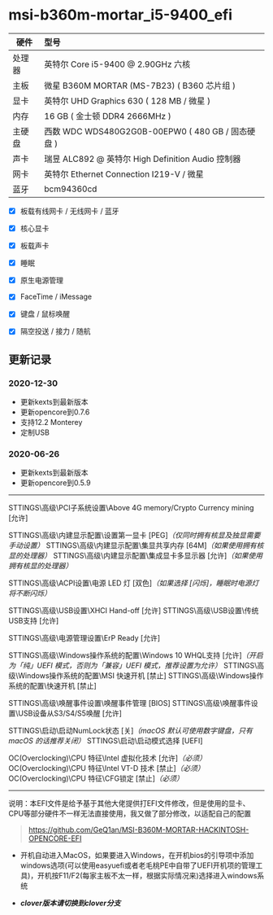 # **msi-b360m-mortar_i5-9400_efi**

硬件|型号
--|:---
处理器|英特尔 Core i5-9400 @ 2.90GHz 六核
主板|微星 B360M MORTAR (MS-7B23) ( B360 芯片组 )
显卡|英特尔 UHD Graphics 630 ( 128 MB / 微星 )
内存|16 GB ( 金士顿 DDR4 2666MHz )
主硬盘|西数 WDC WDS480G2G0B-00EPW0 ( 480 GB / 固态硬盘 )
声卡|瑞昱 ALC892 @ 英特尔 High Definition Audio 控制器
网卡|英特尔 Ethernet Connection  I219-V / 微星
蓝牙|bcm94360cd

- [x] 板载有线网卡 / 无线网卡 / 蓝牙

- [x] 核心显卡

- [x] 板载声卡

- [x] 睡眠

- [x] 原生电源管理

- [x] FaceTime / iMessage

- [x] 键盘 / 鼠标唤醒

- [x] 隔空投送 / 接力 / 随航

## 更新记录

### 2020-12-30

* 更新kexts到最新版本
* 更新opencore到0.7.6
* 支持12.2 Monterey
* 定制USB

### 2020-06-26

* 更新kexts到最新版本
* 更新opencore到0.5.9

---
STTINGS\高级\PCI子系统设置\Above 4G memory/Crypto Currency mining [允许]

STTINGS\高级\内建显示配置\设置第一显卡 [PEG]*（仅同时拥有核显及独显需要手动设置）*
STTINGS\高级\内建显示配置\集显共享内存 [64M]*（如果使用拥有核显的处理器）*
STTINGS\高级\内建显示配置\集成显卡多显示器 [允许]*（如果使用拥有核显的处理器）*

STTINGS\高级\ACPI设置\电源 LED 灯 [双色]*（如果选择 [闪烁]，睡眠时电源灯将不断闪烁）*

STTINGS\高级\USB设置\XHCI Hand-off [允许]
STTINGS\高级\USB设置\传统USB支持 [允许]

STTINGS\高级\电源管理设置\ErP Ready [允许]

STTINGS\高级\Windows操作系统的配置\Windows 10 WHQL支持 [允许]*（开启为「纯」UEFI 模式，否则为「兼容」UEFI 模式，推荐设置为允许）*
STTINGS\高级\Windows操作系统的配置\MSI 快速开机 [禁止]
STTINGS\高级\Windows操作系统的配置\快速开机 [禁止]

STTINGS\高级\唤醒事件设置\唤醒事件管理 [BIOS]
STTINGS\高级\唤醒事件设置\USB设备从S3/S4/S5唤醒 [允许]

STTINGS\启动\启动NumLock状态 [关]*（macOS 默认可使用数字键盘，只有 macOS 的话推荐关闭）*
STTINGS\启动\启动模式选择 [UEFI]

OC(Overclocking)\CPU 特征\Intel 虚拟化技术 [允许]*（必须）*
OC(Overclocking)\CPU 特征\Intel VT-D 技术 [禁止]*（必须）*
OC(Overclocking)\CPU 特征\CFG锁定 [禁止]*（必须）*

---

说明：本EFI文件是给予基于其他大佬提供打EFI文件修改，但是使用的显卡、CPU等部分硬件不一样无法直接使用，我又做了部分修改，以适配自己的配置

>https://github.com/GeQ1an/MSI-B360M-MORTAR-HACKINTOSH-OPENCORE-EFI

- 开机自动进入MacOS，如果要进入Windows，在开机bios的引导项中添加windows选项(可以使用easyuefi或者老毛桃PE中自带了UEFI开机项的管理工具)，开机按F11/F2(每家主板不太一样，根据实际情况来)选择进入windows系统

- ***clover版本请切换到clover分支***
